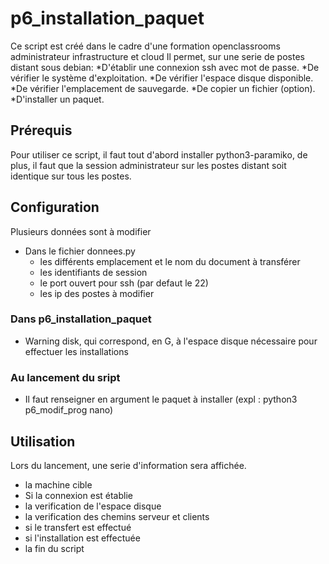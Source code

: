 # p6_installation_paquet
Ce script est créé dans le cadre d'une formation openclassrooms administrateur infrastructure et cloud
Il permet, sur une serie de postes distant sous debian:
  *D'établir une connexion ssh avec mot de passe.
  *De vérifier le système d'exploitation.
  *De vérifier l'espace disque disponible.
  *De vérifier l'emplacement de sauvegarde.
  *De copier un fichier (option).
  *D'installer un paquet.

## Prérequis
Pour utiliser ce script, il faut tout d'abord installer python3-paramiko, de plus, il faut que la session administrateur sur les postes distant soit identique sur tous les postes.
 
## Configuration
Plusieurs données sont à modifier 
 * Dans le fichier donnees.py
    * les différents emplacement et le nom du document à transférer
    * les identifiants de session
    * le port ouvert pour ssh (par defaut le 22)
    * les ip des postes à modifier
 
 ### Dans p6_installation_paquet
  * Warning disk, qui correspond, en G, à l'espace disque nécessaire pour effectuer les installations
 
 
 ### Au lancement du sript
  * Il faut renseigner en argument le paquet à installer (expl : python3 p6_modif_prog nano)

## Utilisation
Lors du lancement, une serie d'information sera affichée.
  * la machine cible
  * Si la connexion est établie
  * la verification de l'espace disque
  * la verification des chemins serveur et clients
  * si le transfert est effectué
  * si l'installation est effectuée
  * la fin du script
